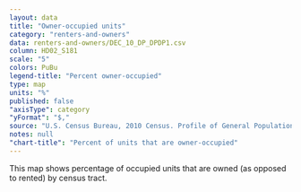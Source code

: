 ```yaml
---
layout: data
title: "Owner-occupied units"
category: "renters-and-owners"
data: renters-and-owners/DEC_10_DP_DPDP1.csv
column: HD02_S181
scale: "5"
colors: PuBu
legend-title: "Percent owner-occupied"
type: map
units: "%"
published: false
"axisType": category
"yFormat": "$,"
source: "U.S. Census Bureau, 2010 Census. Profile of General Population and Housing Characteristics."
notes: null
"chart-title": "Percent of units that are owner-occupied"
---
```


This map shows percentage of occupied units that are owned (as opposed to rented) by census tract.
